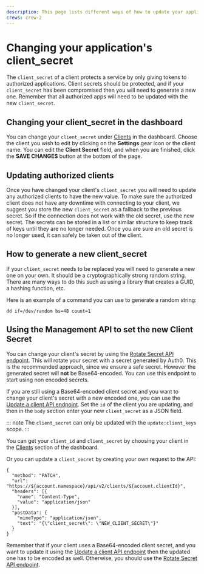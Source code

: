 ```yaml
---
description: This page lists different ways of how to update your application's client secret.
crews: crew-2
---
```


# Changing your application's client_secret

The `client_secret` of a client protects a service by only giving tokens to authorized applications. Client secrets should be protected, and if your `client_secret` has been compromised then you will need to generate a new one. Remember that all authorized apps will need to be updated with the new `client_secret`.

## Changing your client_secret in the dashboard

You can change your `client_secret` under [Clients](${manage_url}/#/clients) in the dashboard. Choose the client you wish to edit by clicking on the **Settings** gear icon or the client name. You can edit the **Client Secret** field, and when you are finished, click the **SAVE CHANGES** button at the bottom of the page.

## Updating authorized clients

Once you have changed your client's `client_secret` you will need to update any authorized clients to have the new value. To make sure the authorized client does not have any downtime with connecting to your client, we suggest you store the new `client_secret` as a fallback to the previous secret. So if the connection does not work with the old secret, use the new secret. The secrets can be stored in a list or similar structure to keep track of keys until they are no longer needed. Once you are sure an old secret is no longer used, it can safely be taken out of the client.

## How to generate a new client_secret

If your `client_secret` needs to be replaced you will need to generate a new one on your own. It should be a cryptographically strong random string. There are many ways to do this such as using a library that creates a GUID, a hashing function, etc.

Here is an example of a command you can use to generate a random string:

`dd if=/dev/random bs=48 count=1`

## Using the Management API to set the new Client Secret

You can change your client's secret by using the [Rotate Secret API endpoint](/api/management/v2#!/Clients/post_rotate_secret). This will rotate your secret with a secret generated by Auth0. This is the recommended approach, since we ensure a safe secret. However the generated secret will **not** be Base64-encoded. You can use this endpoint to start using non encoded secrets.

If you are still using a Base64-encoded client secret and you want to change your client's secret with a new encoded one, you can use the [Update a client API endpoint](/api/v2#!/Clients/patch_clients_by_id).  Set the `id` of the client you are updating, and then in the `body` section enter your new `client_secret` as a JSON field.

::: note
The `client_secret` can only be updated with the `update:client_keys` scope.
:::

You can get your `client_id` and `client_secret` by choosing your client in the [Clients](${manage_url}/#/clients) section of the dashboard.

Or you can update a `client_secret` by creating your own request to the API:

```har
{
  "method": "PATCH",
  "url": "https://${account.namespace}/api/v2/clients/${account.clientId}",
  "headers": [{
    "name": "Content-Type",
    "value": "application/json"
  }],
  "postData": {
    "mimeType": "application/json",
    "text": "{\"client_secret\": \"NEW_CLIENT_SECRET\"}"
  }
}
```

Remember that if your client uses a Base64-encoded client secret, and you want to update it using the [Update a client API endpoint](/api/v2#!/Clients/patch_clients_by_id) then the updated one has to be encoded as well. Otherwise, you should use the [Rotate Secret API endpoint](/api/v2/clients/{id}/rotate-secret).
